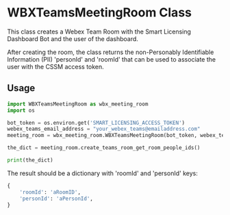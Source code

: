 # WBXTeamsMeetingRoom Class
This class creates a Webex Team Room with the Smart Licensing Dashboard Bot and the user of the dashboard.

After creating the room, the class returns the non-Personably Identifiable Information (PII) 'personId' and 'roomId' 
that can be used to associate the user with the CSSM access token.  

## Usage

````python
import WBXTeamsMeetingRoom as wbx_meeting_room
import os

bot_token = os.environ.get('SMART_LICENSING_ACCESS_TOKEN')
webex_teams_email_address = "your_webex_teams@emailaddress.com"
meeting_room = wbx_meeting_room.WBXTeamsMeetingRoom(bot_token, webex_teams_email_address)

the_dict = meeting_room.create_teams_room_get_room_people_ids()

print(the_dict)

````
The result should be a dictionary with 'roomId' and 'personId' keys:
```python
{
    'roomId': 'aRoomID',
    'personId': 'aPersonId',
}

```
